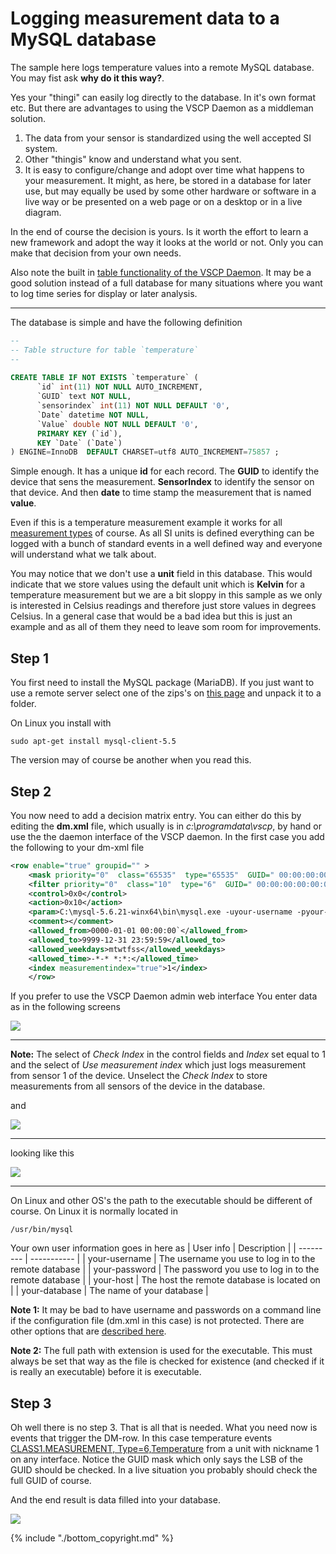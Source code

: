 # Logging measurement data to a MySQL database 

The sample here logs temperature values into a remote MySQL database. You may fist ask  **why do it this way?**. 

Yes your "thingi" can easily log directly to the database. In it's own format etc. But there are advantages to using the VSCP Daemon as a middleman solution. 

 1.  The data from your sensor is standardized using the well accepted SI system.
 2.  Other "thingis" know and understand what you sent. 
 3.  It is easy to configure/change and adopt over time what happens to your measurement. It might, as here, be stored in a database for later use, but may equally be used by some other hardware or software in a live way or be presented on a web page or on a desktop or in a live diagram.   

In the end of course the decision is yours. Is it worth the effort to learn a new framework and adopt the way it looks at the world or not. Only you can make that decision from your own needs.

Also note the built in [table functionality of the VSCP Daemon](./configuring_the_vscp_daemon.md#tables). It may be a good solution instead of a full database for many situations where you want to log time series for display or later analysis.

----

The database is simple and have the following definition

```sql	
--
-- Table structure for table `temperature`
--
	
CREATE TABLE IF NOT EXISTS `temperature` (
	  `id` int(11) NOT NULL AUTO_INCREMENT,
	  `GUID` text NOT NULL,
	  `sensorindex` int(11) NOT NULL DEFAULT '0',
	  `Date` datetime NOT NULL,
	  `Value` double NOT NULL DEFAULT '0',
	  PRIMARY KEY (`id`),
	  KEY `Date` (`Date`)
) ENGINE=InnoDB  DEFAULT CHARSET=utf8 AUTO_INCREMENT=75857 ;
```

Simple enough. It has a unique **id** for each record. The **GUID** to identify the device that sens the measurement. **SensorIndex** to identify the sensor on that device. And then **date** to time stamp the measurement that is named **value**.

Even if this is a temperature measurement example it works for all [measurement types](https://grodansparadis.gitbooks.io/the-vscp-specification/class1.measurement.html) of course. As all SI units is defined everything can be logged with a bunch of standard events in a well defined way and everyone will understand what we talk about. 

You may notice that we don't use a **unit** field in this database. This would indicate that we store values using the default unit which is **Kelvin** for a temperature measurement but we are a bit sloppy in this sample as we only is interested in Celsius readings and therefore just store values in degrees Celsius. In a general case that would be a bad idea but this is just an example and as all of them they need to leave som room for improvements.



## Step 1

You first need to install the MySQL package (MariaDB). If you just want to use a remote server select one of the zips's on [this page](https://mariadb.org/download/) and unpack it to a folder.

On Linux you install with 

    sudo apt-get install mysql-client-5.5

The version may of course be another when you read this.

## Step 2

You now need to add a decision matrix entry. You can either do this by editing the **dm.xml** file, which usually is in *c:\programdata\vscp*, by hand or use the the daemon interface of the VSCP daemon. In the first case you add the following to your dm-xml file

```xml
<row enable="true" groupid="" >
    <mask priority="0"  class="65535"  type="65535"  GUID=" 00:00:00:00:00:00:00:00:00:00:00:00:00:00:00:FF" ></mask>
    <filter priority="0"  class="10"  type="6"  GUID=" 00:00:00:00:00:00:00:00:00:00:00:00:00:00:00:01" ></filter>
    <control>0x0</control>
    <action>0x10</action>
    <param>C:\mysql-5.6.21-winx64\bin\mysql.exe -uyour-username -pyour-password -hyour-host your-database -e"INSERT INTO temperature(GUID,SensorIndex,Date,Value) VALUES ('%event.guid',%measurement.index,'%isodate  %isotime', %measurement.float )";</param>
    <comment></comment>
    <allowed_from>0000-01-01 00:00:00`</allowed_from>
    <allowed_to>9999-12-31 23:59:59</allowed_to>
    <allowed_weekdays>mtwtfss</allowed_weekdays>
    <allowed_time>-*-* *:*:</allowed_time>
    <index measurementindex="true">1</index>
    </row>
```

If you prefer to use the VSCP Daemon admin web interface You enter data as in the following screens

![](./images/dm/actions/mysql/2014-11-13_12-17-06.png)

----

**Note:** The select of *Check Index* in the control fields and *Index* set equal to 1 and the select of *Use measurement index* which just logs measurement from sensor 1 of the device. Unselect the *Check Index* to store measurements from all sensors of the device in the database.

and

![](./images/dm/actions/mysql/2014-11-08_18-31-32.jpg)

----

looking like this 

![](./images/dm/actions/mysql/dm_600.png)

----

On Linux and other OS's the path to the executable should be different of course. On Linux it is normally located in 

    /usr/bin/mysql


Your own user information goes in here as 
 | User info     | Description                                           | 
 | ---------     | -----------                                           | 
 | your-username | The username you use to log in to the remote database | 
 | your-password | The password you use to log in to the remote database | 
 | your-host     | The host the remote database is located on            | 
 | your-database | The name of your database                             | 

**Note 1:** It may be bad to have username and passwords on a command line  if the configuration file (dm.xml in this case) is not protected. There are other options that are [described here](https://dev.mysql.com/doc/refman/5.0/en/option-files.html).

**Note 2:** The full path with extension is used for the executable. This must always be set that way as the file is checked for existence (and checked if it is really an executable) before  it is executable.


## Step 3

Oh well there is no step 3. That is all that is needed.   What you need now is events that trigger the DM-row. In this case temperature events [CLASS1.MEASUREMENT, Type=6,Temperature](https://grodansparadis.gitbooks.io/the-vscp-specification/class1.measurement.html#type6) from a unit with nickname 1 on any interface. Notice the GUID mask which only says the LSB of the GUID should be checked. In a live situation you probably should check the full GUID of course. 

And the end result is data filled into your database.

![](./images/dm/actions/mysql/2014-11-08_18-25-23.jpg)



{% include "./bottom_copyright.md" %}

